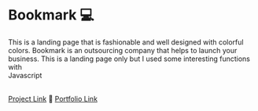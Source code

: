 # Bookmark 💻
<p>This is a landing page that is fashionable and well designed with colorful colors. Bookmark is an outsourcing company that helps to launch your 
business. This is a landing page only but I used some interesting functions with <br>Javascript</br></p>
<br/>
<a href="bookmark-gamma-liart.vercel.app">Project Link</a> 📍 <a href="http://shakhriyor.com.uz/">Portfolio Link</a>
